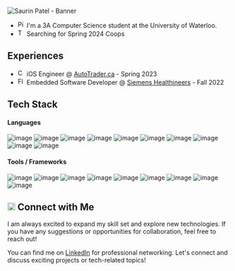 ![Saurin Patel - Banner](https://github.com/Saurinpatel20/saurinpatel20/assets/62221622/a5341073-adf9-4869-a264-9f6f69df1e2f)

- <img src="https://github.com/Saurinpatel20/saurinpatel20/assets/62221622/6f0df538-ed16-4726-9519-e9f790bfce25" alt="Pin" width="16"/> I'm a 3A Computer Science student at the University of Waterloo.
- <img src="https://github.com/Saurinpatel20/saurinpatel20/assets/62221622/c53edcf8-64de-4212-a653-8df25fc7cbc0" alt="Telescope" width="16"/> Searching for Spring 2024 Coops 

## Experiences
- <img src="https://github.com/Saurinpatel20/saurinpatel20/assets/62221622/84f50941-51df-427f-82fa-f697053576e8" alt="Computer" width="16"/> iOS Engineer @ [AutoTrader.ca](https://www.linkedin.com/company/trader-corporation/) - Spring 2023 
- <img src="https://github.com/Saurinpatel20/saurinpatel20/assets/62221622/46e49b74-8340-42a6-94fa-f0de049b9148" alt="Floppy Disk" width="16"/> Embedded Software Developer @ [Siemens Healthineers](https://www.linkedin.com/company/siemens-healthineers/) - Fall 2022

## Tech Stack
#### Languages
![image](https://github.com/Saurinpatel20/saurinpatel20/assets/62221622/7ea479fa-f6ad-49f2-94bc-30b5bcbed32c) ![image](https://github.com/Saurinpatel20/saurinpatel20/assets/62221622/5b41d77e-e444-4b3a-83c5-fc4a122a2666)
![image](https://github.com/Saurinpatel20/saurinpatel20/assets/62221622/2f737911-f00f-402c-a08b-dd1d33cc731b) ![image](https://github.com/Saurinpatel20/saurinpatel20/assets/62221622/5785cd1f-4f42-4659-af8c-26503fe6aa50)
![image](https://github.com/Saurinpatel20/saurinpatel20/assets/62221622/ca87606a-44ab-48ca-be5a-cec1b2788a3c) ![image](https://github.com/Saurinpatel20/saurinpatel20/assets/62221622/afda839e-777c-4557-b1eb-0dcb249ad7c3)
![image](https://github.com/Saurinpatel20/saurinpatel20/assets/62221622/bda75f78-1a89-461e-85e1-0fbf3153dcef) ![image](https://github.com/Saurinpatel20/saurinpatel20/assets/62221622/a564c11e-385d-4d52-bc8b-7e83bfb427f5)
![image](https://github.com/Saurinpatel20/saurinpatel20/assets/62221622/1a1a3d47-7a76-4d34-ace8-cd87d8500417) ![image](https://github.com/Saurinpatel20/saurinpatel20/assets/62221622/f964c699-1975-4057-a4f9-7229ccb290c4)

#### Tools / Frameworks
![image](https://github.com/Saurinpatel20/saurinpatel20/assets/62221622/e8d091ad-87e9-484f-9044-16c879bfa61a) ![image](https://github.com/Saurinpatel20/saurinpatel20/assets/62221622/3e7194f6-2603-4e0b-9c69-7465b20b3a8e)
![image](https://github.com/Saurinpatel20/saurinpatel20/assets/62221622/82f634b9-2d17-4c89-82c5-bff51ab9f6ed) ![image](https://github.com/Saurinpatel20/saurinpatel20/assets/62221622/9e7e70ff-116a-4adb-8fdf-7d3e4d45df01)
![image](https://github.com/Saurinpatel20/saurinpatel20/assets/62221622/63fd7ff2-9d17-435a-8fcd-f0cb7edb40cb) ![image](https://github.com/Saurinpatel20/saurinpatel20/assets/62221622/000398db-e92c-4d51-be58-a71221f4437e)
![image](https://github.com/Saurinpatel20/saurinpatel20/assets/62221622/a6e2b5c3-d0da-41e8-a9da-0093d2567158) ![image](https://github.com/Saurinpatel20/saurinpatel20/assets/62221622/8012af2e-6c52-46e8-962f-4c26008ae05b)
![image](https://github.com/Saurinpatel20/saurinpatel20/assets/62221622/029f65fc-fc79-4ce3-9cee-f12e5f7b1c7d)

## <img src="https://github.com/Saurinpatel20/saurinpatel20/assets/62221622/73b37cf7-2017-4701-8811-fd04a927ba46" alt="Email" width="18"/> Connect with Me

I am always excited to expand my skill set and explore new technologies. If you have any suggestions or opportunities for collaboration, feel free to reach out!

You can find me on [LinkedIn](https://www.linkedin.com/in/saurinpatel20/) for professional networking. Let's connect and discuss exciting projects or tech-related topics!

